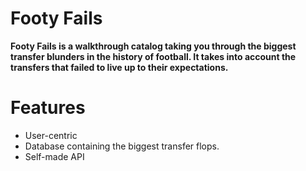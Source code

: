 
# Footy Fails
 **Footy Fails is a walkthrough catalog taking you through the biggest transfer blunders in the history of football. It takes into account the transfers that failed to live up to their expectations.**
# Features
- User-centric
- Database containing the biggest transfer flops.
- Self-made API
